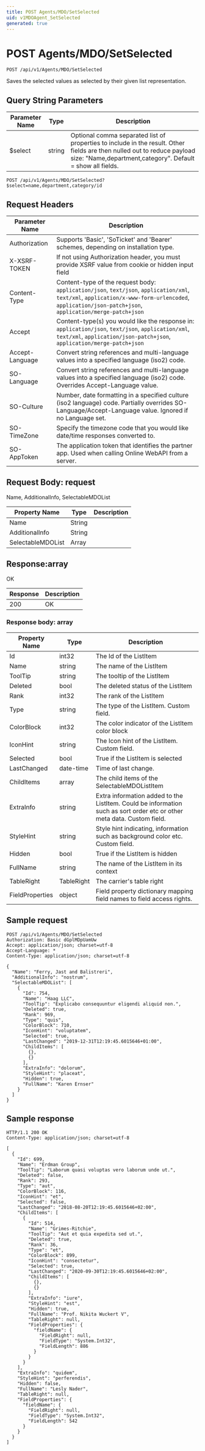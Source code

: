 ```yaml
---
title: POST Agents/MDO/SetSelected
uid: v1MDOAgent_SetSelected
generated: true
---
```


# POST Agents/MDO/SetSelected

```http
POST /api/v1/Agents/MDO/SetSelected
```

Saves the selected values as selected by their given list representation.







## Query String Parameters

| Parameter Name | Type |  Description |
|----------------|------|--------------|
| $select | string |  Optional comma separated list of properties to include in the result. Other fields are then nulled out to reduce payload size: "Name,department,category". Default = show all fields. |

```http
POST /api/v1/Agents/MDO/SetSelected?$select=name,department,category/id
```


## Request Headers

| Parameter Name | Description |
|----------------|-------------|
| Authorization  | Supports 'Basic', 'SoTicket' and 'Bearer' schemes, depending on installation type. |
| X-XSRF-TOKEN   | If not using Authorization header, you must provide XSRF value from cookie or hidden input field |
| Content-Type | Content-type of the request body: `application/json`, `text/json`, `application/xml`, `text/xml`, `application/x-www-form-urlencoded`, `application/json-patch+json`, `application/merge-patch+json` |
| Accept         | Content-type(s) you would like the response in: `application/json`, `text/json`, `application/xml`, `text/xml`, `application/json-patch+json`, `application/merge-patch+json` |
| Accept-Language | Convert string references and multi-language values into a specified language (iso2) code. |
| SO-Language | Convert string references and multi-language values into a specified language (iso2) code. Overrides Accept-Language value. |
| SO-Culture | Number, date formatting in a specified culture (iso2 language) code. Partially overrides SO-Language/Accept-Language value. Ignored if no Language set. |
| SO-TimeZone | Specify the timezone code that you would like date/time responses converted to. |
| SO-AppToken | The application token that identifies the partner app. Used when calling Online WebAPI from a server. |

## Request Body: request 

Name, AdditionalInfo, SelectableMDOList 

| Property Name | Type |  Description |
|----------------|------|--------------|
| Name | String |  |
| AdditionalInfo | String |  |
| SelectableMDOList | Array |  |

## Response:array

OK

| Response | Description |
|----------------|-------------|
| 200 | OK |

### Response body: array

| Property Name | Type |  Description |
|----------------|------|--------------|
| Id | int32 | The Id of the ListItem |
| Name | string | The name of the ListItem |
| ToolTip | string | The tooltip of the ListItem |
| Deleted | bool | The deleted status of the ListItem |
| Rank | int32 | The rank of the ListItem |
| Type | string | The type of the ListItem. Custom field. |
| ColorBlock | int32 | The color indicator of the ListItem color block |
| IconHint | string | The Icon hint of the ListItem. Custom field. |
| Selected | bool | True if the ListItem is selected |
| LastChanged | date-time | Time of last change. |
| ChildItems | array | The child items of the SelectableMDOListItem |
| ExtraInfo | string | Extra information added to the ListItem. Could be information such as sort order etc or other meta data. Custom field. |
| StyleHint | string | Style hint indicating, information such as background color etc. Custom field. |
| Hidden | bool | True if the ListItem is hidden |
| FullName | string | The name of the ListItem in its context |
| TableRight | TableRight | The carrier's table right |
| FieldProperties | object | Field property dictionary mapping field names to field access rights. |

## Sample request

```http!
POST /api/v1/Agents/MDO/SetSelected
Authorization: Basic dGplMDpUamUw
Accept: application/json; charset=utf-8
Accept-Language: *
Content-Type: application/json; charset=utf-8

{
  "Name": "Ferry, Jast and Balistreri",
  "AdditionalInfo": "nostrum",
  "SelectableMDOList": [
    {
      "Id": 754,
      "Name": "Haag LLC",
      "ToolTip": "Explicabo consequuntur eligendi aliquid non.",
      "Deleted": true,
      "Rank": 969,
      "Type": "quis",
      "ColorBlock": 710,
      "IconHint": "voluptatem",
      "Selected": true,
      "LastChanged": "2019-12-31T12:19:45.6015646+01:00",
      "ChildItems": [
        {},
        {}
      ],
      "ExtraInfo": "dolorum",
      "StyleHint": "placeat",
      "Hidden": true,
      "FullName": "Karen Ernser"
    }
  ]
}
```

## Sample response

```http_
HTTP/1.1 200 OK
Content-Type: application/json; charset=utf-8

[
  {
    "Id": 699,
    "Name": "Erdman Group",
    "ToolTip": "Laborum quasi voluptas vero laborum unde ut.",
    "Deleted": false,
    "Rank": 293,
    "Type": "aut",
    "ColorBlock": 116,
    "IconHint": "et",
    "Selected": false,
    "LastChanged": "2018-08-20T12:19:45.6015646+02:00",
    "ChildItems": [
      {
        "Id": 514,
        "Name": "Grimes-Ritchie",
        "ToolTip": "Aut et quia expedita sed ut.",
        "Deleted": true,
        "Rank": 36,
        "Type": "et",
        "ColorBlock": 899,
        "IconHint": "consectetur",
        "Selected": true,
        "LastChanged": "2020-09-30T12:19:45.6015646+02:00",
        "ChildItems": [
          {},
          {}
        ],
        "ExtraInfo": "iure",
        "StyleHint": "est",
        "Hidden": true,
        "FullName": "Prof. Nikita Wuckert V",
        "TableRight": null,
        "FieldProperties": {
          "fieldName": {
            "FieldRight": null,
            "FieldType": "System.Int32",
            "FieldLength": 886
          }
        }
      }
    ],
    "ExtraInfo": "quidem",
    "StyleHint": "perferendis",
    "Hidden": false,
    "FullName": "Lesly Nader",
    "TableRight": null,
    "FieldProperties": {
      "fieldName": {
        "FieldRight": null,
        "FieldType": "System.Int32",
        "FieldLength": 542
      }
    }
  }
]
```